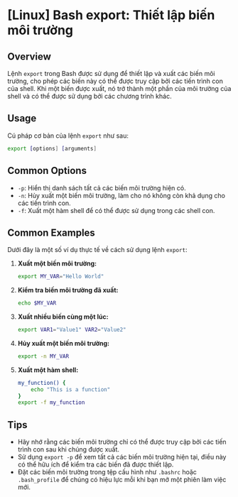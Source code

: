 # [Linux] Bash export: Thiết lập biến môi trường

## Overview
Lệnh `export` trong Bash được sử dụng để thiết lập và xuất các biến môi trường, cho phép các biến này có thể được truy cập bởi các tiến trình con của shell. Khi một biến được xuất, nó trở thành một phần của môi trường của shell và có thể được sử dụng bởi các chương trình khác.

## Usage
Cú pháp cơ bản của lệnh `export` như sau:

```bash
export [options] [arguments]
```

## Common Options
- `-p`: Hiển thị danh sách tất cả các biến môi trường hiện có.
- `-n`: Hủy xuất một biến môi trường, làm cho nó không còn khả dụng cho các tiến trình con.
- `-f`: Xuất một hàm shell để có thể được sử dụng trong các shell con.

## Common Examples
Dưới đây là một số ví dụ thực tế về cách sử dụng lệnh `export`:

1. **Xuất một biến môi trường:**
   ```bash
   export MY_VAR="Hello World"
   ```

2. **Kiểm tra biến môi trường đã xuất:**
   ```bash
   echo $MY_VAR
   ```

3. **Xuất nhiều biến cùng một lúc:**
   ```bash
   export VAR1="Value1" VAR2="Value2"
   ```

4. **Hủy xuất một biến môi trường:**
   ```bash
   export -n MY_VAR
   ```

5. **Xuất một hàm shell:**
   ```bash
   my_function() {
       echo "This is a function"
   }
   export -f my_function
   ```

## Tips
- Hãy nhớ rằng các biến môi trường chỉ có thể được truy cập bởi các tiến trình con sau khi chúng được xuất.
- Sử dụng `export -p` để xem tất cả các biến môi trường hiện tại, điều này có thể hữu ích để kiểm tra các biến đã được thiết lập.
- Đặt các biến môi trường trong tệp cấu hình như `.bashrc` hoặc `.bash_profile` để chúng có hiệu lực mỗi khi bạn mở một phiên làm việc mới.